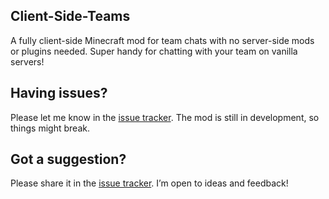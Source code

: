 ## **Client-Side-Teams**

A fully client-side Minecraft mod for team chats with no server-side mods or plugins needed. Super handy for chatting with your team on vanilla servers!

## **Having issues?**

Please let me know in the [issue tracker](https://github.com/andreypidd/Client-Side-Teams/issues). The mod is still in development, so things might break.

## **Got a suggestion?**

Please share it in the [issue tracker](https://github.com/andreypidd/Client-Side-Teams/issues). I’m open to ideas and feedback!
